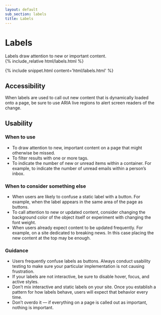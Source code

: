```yaml
---
layout: default
sub_section: labels
title: Labels
---
```


# Labels

<div class="va-introtext" markdown="1">
Labels draw attention to new or important content.
</div>

<div class="site-showcase">
{% include_relative html/labels.html %}
</div>

{% include snippet.html content='html/labels.html' %}


## Accessibility

When labels are used to call out new content that is dynamically loaded onto a page, be sure to use ARIA live regions to alert screen readers of the change.

## Usability

### When to use

* To draw attention to new, important content on a page that might otherwise be missed.
* To filter results with one or more tags.
* To indicate the number of new or unread items within a container. For example, to indicate the number of unread emails within a person’s inbox.

### When to consider something else

* When users are likely to confuse a static label with a button. For example, when the label appears in the same area of the page as buttons.
* To call attention to new or updated content, consider changing the background color of the object itself or experiment with changing the font weight.
* When users already expect content to be updated frequently. For example, on a site dedicated to breaking news. In this case placing the new content at the top may be enough.

### Guidance

* Users frequently confuse labels as buttons. Always conduct usability testing to make sure your particular implementation is not causing frustration.
* If your labels are not interactive, be sure to disable hover, focus, and active styles.
* Don’t mix interactive and static labels on your site. Once you establish a pattern for how labels behave, users will expect that behavior every time.
* Don’t overdo it — if everything on a page is called out as important, nothing is important.

